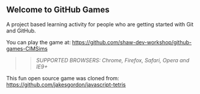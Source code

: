 ## Welcome to GitHub Games

A project based learning activity for people who are getting started with Git and GitHub.

You can play the game at: https://github.com/shaw-dev-workshop/github-games-CIMSims

>> _*SUPPORTED BROWSERS*: Chrome, Firefox, Safari, Opera and IE9+_

This fun open source game was cloned from: https://github.com/jakesgordon/javascript-tetris
